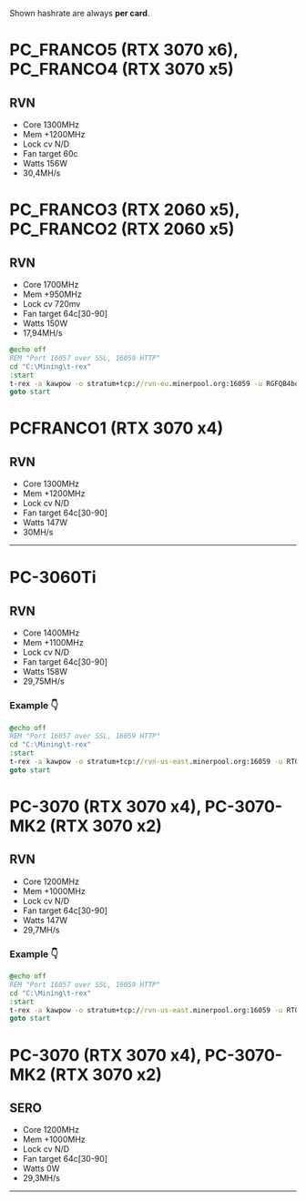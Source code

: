 Shown hashrate are always **per card**.

# PC_FRANCO5 (RTX 3070 x6), PC_FRANCO4 (RTX 3070 x5)
## RVN

- Core 1300MHz
- Mem +1200MHz
- Lock cv N/D
- Fan target 60c
- Watts 156W
- 30,4MH/s

# PC_FRANCO3 (RTX 2060 x5), PC_FRANCO2 (RTX 2060 x5)
## RVN

- Core 1700MHz
- Mem +950MHz
- Lock cv 720mv
- Fan target 64c[30-90]
- Watts 150W
- 17,94MH/s

```bat
@echo off
REM "Port 16057 over SSL, 16059 HTTP"
cd "C:\Mining\t-rex"
:start
t-rex -a kawpow -o stratum+tcp://rvn-eu.minerpool.org:16059 -u RGFQB4boAfvmvBUrzpv5cfrLDu9aaVWfod.PC_FRANCO3 -p franco22 --pl 84,84,84,84,84 --cclock +120,+120,+120,+120,+120 --mclock +950,+950,+950,+950,+950 --fan t:64[30-90],t:64[30-90],t:64[30-90],t:64[30-90],t:64[30-90]
goto start
```

# PCFRANCO1 (RTX 3070 x4)
## RVN

- Core 1300MHz
- Mem +1200MHz
- Lock cv N/D
- Fan target 64c[30-90]
- Watts 147W
- 30MH/s

---

# PC-3060Ti
## RVN

- Core 1400MHz
- Mem +1100MHz
- Lock cv N/D
- Fan target 64c[30-90]
- Watts 158W
- 29,75MH/s

### Example 👇

```bat
@echo off
REM "Port 16057 over SSL, 16059 HTTP"
cd "C:\Mining\t-rex"
:start
t-rex -a kawpow -o stratum+tcp://rvn-us-east.minerpool.org:16059 -u RTQvCyFLqpS2enva2FPHg6qi1KRKYdPsWi.PC-3060Ti -p minermate22 --lock-cclock 1400,1400,1300,1400 --mclock +1200,+1200,+1100,+1200 --fan t:64[30-90],t:64[30-90],t:64[30-90],t:64[30-90]
goto start
```

# PC-3070 (RTX 3070 x4), PC-3070-MK2 (RTX 3070 x2)
## RVN

- Core 1200MHz
- Mem +1000MHz
- Lock cv N/D
- Fan target 64c[30-90]
- Watts 147W
- 29,7MH/s

### Example 👇

```bat
@echo off
REM "Port 16057 over SSL, 16059 HTTP"
cd "C:\Mining\t-rex"
:start
t-rex -a kawpow -o stratum+tcp://rvn-us-east.minerpool.org:16059 -u RTQvCyFLqpS2enva2FPHg6qi1KRKYdPsWi.PC-3070 -p minermate22 --lock-cclock 1300,1300,1300,1300,1300,1300 --mclock +1100,+1100,+1100,+1100,+1000,+1100 --fan t:64[30-90],t:64[30-90],t:64[30-90],t:64[30-90],t:64[30-90],t:64[30-90]
goto start
```

# PC-3070 (RTX 3070 x4), PC-3070-MK2 (RTX 3070 x2)
## SERO

- Core 1200MHz
- Mem +1000MHz
- Lock cv N/D
- Fan target 64c[30-90]
- Watts 0W
- 29,3MH/s

---

